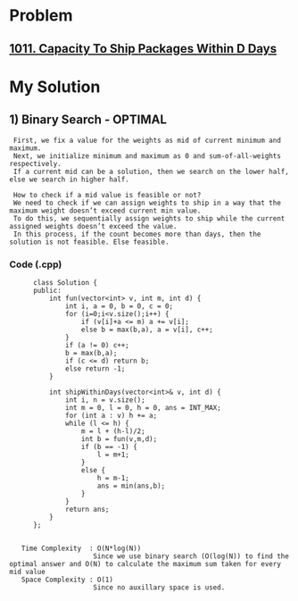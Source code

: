 # Problem

##  [1011. Capacity To Ship Packages Within D Days](https://leetcode.com/problems/capacity-to-ship-packages-within-d-days/)
 
 
# My Solution  

## 1) Binary Search - OPTIMAL

      
     First, we fix a value for the weights as mid of current minimum and maximum.
     Next, we initialize minimum and maximum as 0 and sum-of-all-weights respectively.
     If a current mid can be a solution, then we search on the lower half, else we search in higher half.

     How to check if a mid value is feasible or not? 
     We need to check if we can assign weights to ship in a way that the maximum weight doesn’t exceed current min value. 
     To do this, we sequentially assign weights to ship while the current assigned weights doesn’t exceed the value. 
     In this process, if the count becomes more than days, then the solution is not feasible. Else feasible.
        
        
   ### Code (.cpp)
   
          class Solution {
          public:
              int fun(vector<int> v, int m, int d) {
                  int i, a = 0, b = 0, c = 0;
                  for (i=0;i<v.size();i++) {
                      if (v[i]+a <= m) a += v[i];
                      else b = max(b,a), a = v[i], c++;
                  }
                  if (a != 0) c++;
                  b = max(b,a);
                  if (c <= d) return b;
                  else return -1;
              }

              int shipWithinDays(vector<int>& v, int d) {
                  int i, n = v.size();
                  int m = 0, l = 0, h = 0, ans = INT_MAX;
                  for (int a : v) h += a;
                  while (l <= h) {
                      m = l + (h-l)/2;
                      int b = fun(v,m,d);
                      if (b == -1) {
                          l = m+1;
                      }
                      else {
                          h = m-1;
                          ans = min(ans,b);
                      }
                  }
                  return ans;
              }
          };  
          
          
       Time Complexity  : O(N*log(N)) 
                         Since we use binary search (O(log(N)) to find the optimal answer and O(N) to calculate the maximum sum taken for every mid value
       Space Complexity : O(1)
                         Since no auxillary space is used.
